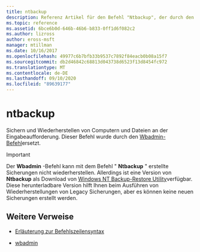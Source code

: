 ```yaml
---
title: ntbackup
description: Referenz Artikel für den Befehl "Ntbackup", der durch den Befehl "Wbadmin" ersetzt wurde.
ms.topic: reference
ms.assetid: 6bce6b0d-646b-46b6-b833-0ff1d6f082c2
ms.author: lizross
author: eross-msft
manager: mtillman
ms.date: 10/16/2017
ms.openlocfilehash: 49977c6b7bfb33b9537c7892f84eacb0b08a15f7
ms.sourcegitcommit: db2d46842c68813d043738d6523f13d8454fc972
ms.translationtype: MT
ms.contentlocale: de-DE
ms.lasthandoff: 09/10/2020
ms.locfileid: "89639177"
---
```

# <a name="ntbackup"></a>ntbackup

Sichern und Wiederherstellen von Computern und Dateien an der Eingabeaufforderung. Dieser Befehl wurde durch den [Wbadmin-Befehl](wbadmin.md)ersetzt.

> [!IMPORTANT]
> Der **Wbadmin** -Befehl kann mit dem Befehl " **Ntbackup** " erstellte Sicherungen nicht wiederherstellen. Allerdings ist eine Version von **Ntbackup** als Download von [Windows NT Backup-Restore Utility](https://www.microsoft.com/download/details.aspx?id=4220)verfügbar. Diese herunterladbare Version hilft Ihnen beim Ausführen von Wiederherstellungen von Legacy Sicherungen, aber es können keine neuen Sicherungen erstellt werden.

## <a name="additional-references"></a>Weitere Verweise

- [Erläuterung zur Befehlszeilensyntax](command-line-syntax-key.md)

- [wbadmin](wbadmin.md)
